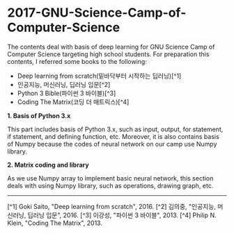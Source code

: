 # 2017-GNU-Science-Camp-of-Computer-Science
The contents deal with basis of deep learning for GNU Science Camp of Computer Science targeting high school students.
For preparation this contents, I referred some books to the following:

- Deep learning from scratch(밑바닥부터 시작하는 딥러닝)[^1]
- 인공지능, 머신러닝, 딥러닝 입문[^2]
- Python 3 Bible(파이썬 3 바이블)[^3]
- Coding The Matrix(코딩 더 매트릭스)[^4]

**1. Basis of Python 3.x**

This part includes basis of Python 3.x, such as input, output, for statement, if statement, and defining function, etc.
Moreover, it is also contains basis of Numpy because the codes of neural network on our camp use Numpy library.

**2. Matrix coding and library**

As we use Numpy array to implement basic neural network, this section deals with using Numpy library, such as operations, drawing graph, etc.


---------------------------------------

[^1] Goki Saito, "Deep learning from scratch", 2016.
[^2] 김의중, "인공지능, 머신러닝, 딥러닝 입문", 2016.
[^3] 이강성, "파이썬 3 바이블", 2013.
[^4] Philip N. Klein, "Coding The Matrix", 2013.